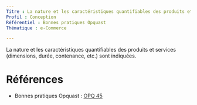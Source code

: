 ```yaml
---
Titre : La nature et les caractéristiques quantifiables des produits et services (dimensions, durée, contenance, etc.) sont indiquées.
Profil : Conception
Référentiel : Bonnes pratiques Opquast
Thématique : e-Commerce

---
```

La nature et les caractéristiques quantifiables des produits et services (dimensions, durée, contenance, etc.) sont indiquées.

# Références

* Bonnes pratiques Opquast : [OPQ 45](https://checklists.opquast.com/fr/qualiteweb/la-nature-et-les-caracteristiques-quantifiables-des-produits-et-services-sont-indiquees)
